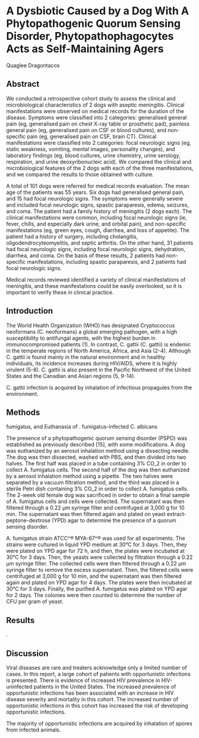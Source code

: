 # A Dysbiotic Caused by a Dog With A Phytopathogenic Quorum Sensing Disorder, Phytopathophagocytes Acts as Self-Maintaining Agers
Quaglee Dragontacos


## Abstract
We conducted a retrospective cohort study to assess the clinical and microbiological characteristics of 2 dogs with aseptic meningitis. Clinical manifestations were observed on medical records for the duration of the disease. Symptoms were classified into 2 categories: generalised general pain (eg, generalised pain on chest X-ray table or prosthetic pad), painless general pain (eg, generalised pain on CSF or blood cultures), and non-specific pain (eg, generalised pain on CSF, brain CT). Clinical manifestations were classified into 2 categories: focal neurologic signs (eg, static weakness, vomiting, mental images, personality changes), and laboratory findings (eg, blood cultures, urine chemistry, urine serology, respiration, and urine deoxyribonucleic acid). We compared the clinical and microbiological features of the 2 dogs with each of the three manifestations, and we compared the results to those obtained with culture.

A total of 101 dogs were referred for medical records evaluation. The mean age of the patients was 55 years. Six dogs had generalised general pain, and 15 had focal neurologic signs. The symptoms were generally severe and included focal neurologic signs, spastic paraparesis, edema, seizures, and coma. The patient had a family history of meningitis (2 dogs each). The clinical manifestations were common, including focal neurologic signs (ie, fever, chills, and especially dark urine, and orbital pain), and non-specific manifestations (eg, green eyes, cough, diarrhea, and loss of appetite). The patient had a history of surgery, including cholangitis, oligodendrocyteomyelitis, and septic arthritis. On the other hand, 31 patients had focal neurologic signs, including focal neurologic signs, dehydration, diarrhea, and coma. On the basis of these results, 2 patients had non-specific manifestations, including spastic paraparesis, and 2 patients had focal neurologic signs.

Medical records reviewed identified a variety of clinical manifestations of meningitis, and these manifestations could be easily overlooked, so it is important to verify these in clinical practice.


## Introduction
The World Health Organization (WHO) has designated Cryptococcus neoformans (C. neoformans) a global emerging pathogen, with a high susceptibility to antifungal agents, with the highest burden in immunocompromised patients (1). In contrast, C. gattii (C. gattii) is endemic in the temperate regions of North America, Africa, and Asia (2-4). Although C. gattii is found mainly in the natural environment and in healthy individuals, its incidence increases during HIV/AIDS, where it is highly virulent (5-8). C. gattii is also present in the Pacific Northwest of the United States and the Canadian and Asian regions (5, 9-14).

C. gattii infection is acquired by inhalation of infectious propagules from the environment.


## Methods
fumigatus, and Euthanasia of . fumigatus-infected C. albicans

The presence of a phytopathogenic quorum sensing disorder (PSPD) was established as previously described [15], with some modifications. A dog was euthanized by an aerosol inhalation method using a dissecting needle. The dog was then dissected, washed with PBS, and then divided into two halves. The first half was placed in a tube containing 3% CO_2 in order to collect A. fumigatus cells. The second half of the dog was then euthanized by a aerosol inhalation method using a pipette. The two halves were separated by a vacuum filtration method, and the third was placed in a sterile Petri dish containing 3% CO_2 in order to collect A. fumigatus cells. The 2-week old female dog was sacrificed in order to obtain a final sample of A. fumigatus cells and cells were collected. The supernatant was then filtered through a 0.22 µm syringe filter and centrifuged at 3,000 g for 10 min. The supernatant was then filtered again and plated on yeast extract-peptone-dextrose (YPD) agar to determine the presence of a quorum sensing disorder.

A. fumigatus strain ATCC^® MYA-67^® was used for all experiments. The strains were cultured in liquid YPD medium at 30°C for 3 days. Then, they were plated on YPD agar for 72 h, and then, the plates were incubated at 30°C for 3 days. Then, the yeasts were collected by filtration through a 0.22 µm syringe filter. The collected cells were then filtered through a 0.22 µm syringe filter to remove the excess supernatant. Then, the filtered cells were centrifuged at 3,000 g for 10 min, and the supernatant was then filtered again and plated on YPD agar for 4 days. The plates were then incubated at 30°C for 3 days. Finally, the purified A. fumigatus was plated on YPD agar for 2 days. The colonies were then counted to determine the number of CFU per gram of yeast.


## Results
.


## Discussion
Viral diseases are rare and treaters acknowledge only a limited number of cases. In this report, a large cohort of patients with opportunistic infections is presented. There is evidence of increased HIV prevalence in HIV-uninfected patients in the United States. The increased prevalence of opportunistic infections has been associated with an increase in HIV disease severity and mortality in this cohort. The increased number of opportunistic infections in this cohort has increased the risk of developing opportunistic infections.

The majority of opportunistic infections are acquired by inhalation of spores from infected animals.
